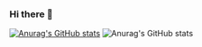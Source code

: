 ### Hi there 👋

[![Anurag's GitHub stats](https://github-readme-stats.vercel.app/api?username=kensiiwasaki)](https://github.com/anuraghazra/github-readme-stats)
![Anurag's GitHub stats](https://github-readme-stats.vercel.app/api?username=kensiiwasaki&show_icons=true&theme=onedark)

<!--
**kensiiwasaki/kensiiwasaki** is a ✨ _special_ ✨ repository because its `README.md` (this file) appears on your GitHub profile.



Here are some ideas to get you started:

- 🔭 I’m currently working on ...
- 🌱 I’m currently learning ...
- 👯 I’m looking to collaborate on ...
- 🤔 I’m looking for help with ...
- 💬 Ask me about ...
- 📫 How to reach me: ...
- 😄 Pronouns: ...
- ⚡ Fun fact: ...
-->
